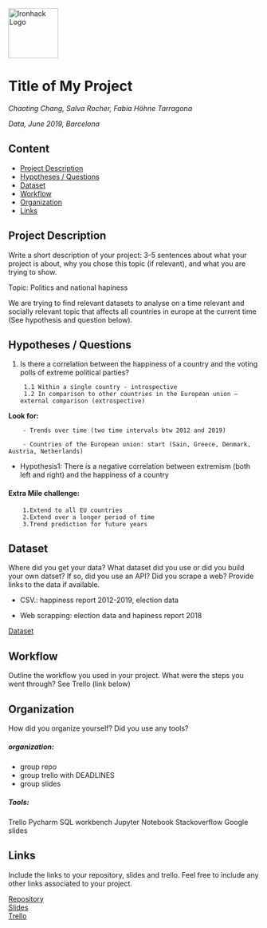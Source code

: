 <img src="https://bit.ly/2VnXWr2" alt="Ironhack Logo" width="100"/>

# Title of My Project
*Chaoting Chang, Salva Rocher, Fabia Höhne Tarragona*

*Data, June 2019, Barcelona*

## Content
- [Project Description](#project-description)
- [Hypotheses / Questions](#hypotheses-/-questions)
- [Dataset](#dataset)
- [Workflow](#workflow)
- [Organization](#organization)
- [Links](#links)

<a name="project-description"></a>

## Project Description
Write a short description of your project: 3-5 sentences about what your project is about, why you chose this topic (if relevant), and what you are trying to show.


Topic: Politics and national hapiness


We are trying to find relevant datasets to analyse on a time relevant and socially relevant topic that affects all countries in europe at the current time (See hypothesis and question below). 


<a name="hypotheses-/-questions"></a>

## Hypotheses / Questions
1. Is there a correlation between the happiness of a country and the voting polls of extreme political parties?

        1.1 Within a single country - introspective
        1.2 In comparison to other countries in the European union – external comparison (extrospective)
        
        
**Look for:** 

        - Trends over time (two time intervals btw 2012 and 2019)

        - Countries of the European union: start (Sain, Greece, Denmark, Austria, Netherlands)



- Hypothesis1: There is a negative correlation between extremism (both left and right) and the happiness of a country

#### Extra Mile challenge:
        1.Extend to all EU countries
        2.Extend over a longer period of time
        3.Trend prediction for future years


<a name="dataset"></a>

## Dataset
Where did you get your data? What dataset did you use or did you build your own datset? If so, did you use an API? Did you scrape a web? Provide links to the data if available.
   
   - CSV.: happiness report 2012-2019, election data
   
   - Web scrapping: election data and hapiness report 2018



[Dataset]() 

<a name="workflow"></a>

## Workflow
Outline the workflow you used in your project. What were the steps you went through?
See Trello (link below)

<a name="organization"></a>

## Organization

How did you organize yourself? Did you use any tools?

##### organization:

- group repo
- group trello with DEADLINES 
- group slides 


##### Tools:
Trello
Pycharm
SQL workbench
Jupyter Notebook
Stackoverflow
Google slides

<a name="links"></a>

## Links
Include the links to your repository, slides and trello. Feel free to include any other links associated to your project. 

[Repository](https://github.com/FHnt97/Project-Week-3-Data-Thieves)  
[Slides](https://slides.com/...)  
[Trello](https://trello.com/b/3HqvjLu2/project-3)  
